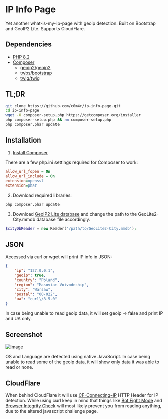 # IP Info Page

Yet another what-is-my-ip-page with geoip detection. Built on Bootstrap and GeoIP2 Lite. Supports CloudFlare.

## Dependencies

* [PHP 8.2](https://www.php.net/downloads.php)
* [Composer](https://getcomposer.org/download/)
  * [geoip2/geoip2](https://github.com/maxmind/GeoIP2-php)
  * [twbs/bootstrap](https://getbootstrap.com/docs/5.3/getting-started/download/#composer)
  * [twig/twig](https://twig.symfony.com/doc/3.x/intro.html#installation)

## TL;DR

```bash
git clone https://github.com/c0m4r/ip-info-page.git
cd ip-info-page
wget -O composer-setup.php https://getcomposer.org/installer
php composer-setup.php && rm composer-setup.php
php composer.phar update
```

## Installation

1. [Install Composer](https://getcomposer.org/download/)

There are a few php.ini settings required for Composer to work:

```ini
allow_url_fopen = On
allow_url_include = On
extension=openssl
extension=phar
```

2. Download required libraries:

```bash
php composer.phar update
```

3. Download [GeoIP2 Lite database](https://dev.maxmind.com/geoip/geolite2-free-geolocation-data) and change the path to the GeoLite2-City.mmdb database file accordingly.

```php
$cityDbReader = new Reader('/path/to/GeoLite2-City.mmdb');
```

## JSON

Accessed via curl or wget will print IP info in JSON:

```json
{
    "ip": "127.0.0.1",
    "geoip": true,
    "country": "Poland",
    "region": "Masovian Voivodeship",
    "city": "Warsaw",
    "postal": "00-022",
    "ua": "curl\/8.5.0"
}
```

In case being unable to read geoip data, it will set geoip => false and print IP and UA only.

## Screenshot

![image](https://github.com/c0m4r/ip-info-page/assets/6292788/5492c376-bc49-4ee0-97d0-e2a41e55f128)

OS and Language are detected using native JavaScript. In case being unable to read some of the geoip data, it will show only data it was able to read or none.

## CloudFlare

When behind CloudFlare it will use [CF-Connecting-IP](https://developers.cloudflare.com/fundamentals/reference/http-request-headers/#cf-connecting-ip) HTTP Header for IP detection. While using curl keep in mind that things like [Bot Fight Mode](https://developers.cloudflare.com/learning-paths/get-started-free/security/bot-fight-mode/) and [Browser Integrity Check](https://developers.cloudflare.com/waf/tools/browser-integrity-check/) will most likely prevent you from reading anything, due to the altered javascript challenge page.
